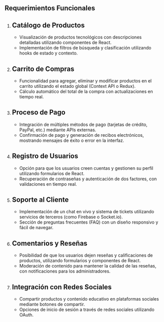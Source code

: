 ## Requerimientos Funcionales

1. ## **Catálogo de Productos**
    * Visualización de productos tecnológicos con descripciones detalladas utilizando componentes de React.
    * Implementación de filtros de búsqueda y clasificación utilizando hooks de estado y contexto.

2. ## **Carrito de Compras**
    * Funcionalidad para agregar, eliminar y modificar productos en el carrito utilizando el estado global (Context API o Redux).
    * Cálculo automático del total de la compra con actualizaciones en tiempo real.

3. ## **Proceso de Pago**
    * Integración de múltiples métodos de pago (tarjetas de crédito, PayPal, etc.) mediante APIs externas.
    * Confirmación de pago y generación de recibos electrónicos, mostrando mensajes de éxito o error en la interfaz.

4. ## **Registro de Usuarios**
    * Opción para que los usuarios creen cuentas y gestionen su perfil utilizando formularios de React.
    * Recuperación de contraseñas y autenticación de dos factores, con validaciones en tiempo real.

5. ## **Soporte al Cliente**
    * Implementación de un chat en vivo y sistema de tickets utilizando servicios de terceros (como Firebase o Socket.io).
    * Sección de preguntas frecuentes (FAQ) con un diseño responsivo y fácil de navegar.

6. ## **Comentarios y Reseñas**
    * Posibilidad de que los usuarios dejen reseñas y calificaciones de productos, utilizando formularios y componentes de React.
    * Moderación de contenido para mantener la calidad de las reseñas, con notificaciones para los administradores.

7. ## **Integración con Redes Sociales**
    * Compartir productos y contenido educativo en plataformas sociales mediante botones de compartir.
    * Opciones de inicio de sesión a través de redes sociales utilizando OAuth.

